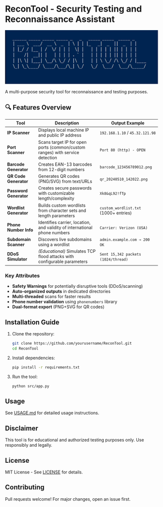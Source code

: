 # ReconTool - Security Testing and Reconnaissance Assistant

![ReconTool Banner](docs/images/banner.png)

A multi-purpose security tool for reconnaissance and testing purposes.

## 🔍 Features Overview

| Tool                    | Description                                                                 | Output Example                          |
|-------------------------|-----------------------------------------------------------------------------|-----------------------------------------|
| **IP Scanner**          | Displays local machine IP and public IP address                             | `192.168.1.10` / `45.32.121.98`        |
| **Port Scanner**        | Scans target IP for open ports (common/custom ranges) with service detection| `Port 80 (http) - OPEN`                |
| **Barcode Generator**   | Creates EAN-13 barcodes from 12-digit numbers                               | `barcode_123456789012.png`             |
| **QR Code Generator**   | Generates QR codes (PNG/SVG) from text/URLs                                 | `qr_20240510_142022.png`               |
| **Password Generator**  | Creates secure passwords with customizable length/complexity                | `Xk8&qL92!fTp`                         |
| **Wordlist Generator**  | Builds custom wordlists from character sets and length parameters           | `custom_wordlist.txt` (1000+ entries)  |
| **Phone Number Info**   | Identifies carrier, location, and validity of international phone numbers   | `Carrier: Verizon (USA)`               |
| **Subdomain Scanner**   | Discovers live subdomains using a wordlist                                  | `admin.example.com → 200 OK`           |
| **DDoS Simulator**      | *(Educational)* Simulates TCP flood attacks with configurable parameters    | `Sent 15,342 packets (1024/thread)`    |

### Key Attributes
- **Safety Warnings** for potentially disruptive tools (DDoS/scanning)
- **Auto-organized outputs** in dedicated directories
- **Multi-threaded** scans for faster results
- **Phone number validation** using `phonenumbers` library
- **Dual-format export** (PNG+SVG for QR codes)


## Installation Guide
1. Clone the repository:
   ```bash
   git clone https://github.com/yourusername/ReconTool.git
   cd ReconTool

2. Install dependencies:
    ```bash
    pip install -r requirements.txt

3. Run the tool:
    ```bash
    python src/app.py

## Usage
See [USAGE.md](/docs/USAGE.md) for detailed usage instructions.

## Disclaimer
This tool is for educational and authorized testing purposes only. Use responsibly and legally.

## License
MIT License - See [LICENSE](LICENSE) for details.

## Contributing
Pull requests welcome! For major changes, open an issue first.
